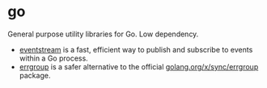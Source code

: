 # go
General purpose utility libraries for Go.  Low dependency.
- [eventstream](eventstream) is a fast, efficient way to publish and subscribe to events within a Go process.
- [errgroup](errgroup) is a safer alternative to the official [golang.org/x/sync/errgroup](https://pkg.go.dev/golang.org/x/sync/errgroup) package.
